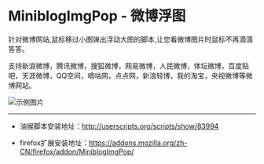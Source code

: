 # MiniblogImgPop - 微博浮图

针对微博网站,鼠标移过小图弹出浮动大图的脚本,让您看微博图片时鼠标不再滴滴答答。

支持新浪微博，腾讯微博，搜狐微博，网易微博，人民微博，体坛微博，百度贴吧，天涯微博，QQ空间，嘀咕网，点点网，新浪轻博，我的淘宝，央视微博等微博网站。 

![示例图片](http://s3.amazonaws.com/uso_ss/11532/large.jpg?1286877237)

---

* 油猴脚本安装地址：http://userscripts.org/scripts/show/83994

* firefox扩展安装地址：https://addons.mozilla.org/zh-CN/firefox/addon/MiniblogImgPop/

